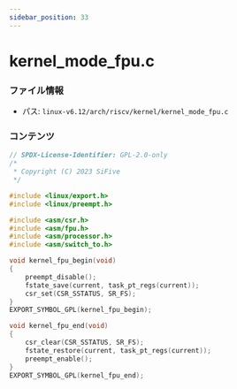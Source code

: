 ```yaml
---
sidebar_position: 33
---
```

# kernel_mode_fpu.c

### ファイル情報

- パス: `linux-v6.12/arch/riscv/kernel/kernel_mode_fpu.c`

### コンテンツ

```c
// SPDX-License-Identifier: GPL-2.0-only
/*
 * Copyright (C) 2023 SiFive
 */

#include <linux/export.h>
#include <linux/preempt.h>

#include <asm/csr.h>
#include <asm/fpu.h>
#include <asm/processor.h>
#include <asm/switch_to.h>

void kernel_fpu_begin(void)
{
	preempt_disable();
	fstate_save(current, task_pt_regs(current));
	csr_set(CSR_SSTATUS, SR_FS);
}
EXPORT_SYMBOL_GPL(kernel_fpu_begin);

void kernel_fpu_end(void)
{
	csr_clear(CSR_SSTATUS, SR_FS);
	fstate_restore(current, task_pt_regs(current));
	preempt_enable();
}
EXPORT_SYMBOL_GPL(kernel_fpu_end);

```
